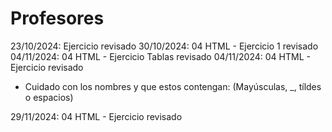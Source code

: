 # Profesores

23/10/2024: Ejercicio revisado
30/10/2024: 04 HTML - Ejercicio 1 revisado
04/11/2024: 04 HTML - Ejercicio Tablas revisado
04/11/2024: 04 HTML - Ejercicio revisado
- Cuidado con los nombres y que estos contengan: (Mayúsculas, _, tíldes o espacios)

29/11/2024: 04 HTML - Ejercicio revisado